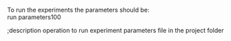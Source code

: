 To run the experiments the parameters should be:<br/>
run
parameters100

;description
operation to run experiment
parameters file in the project folder
